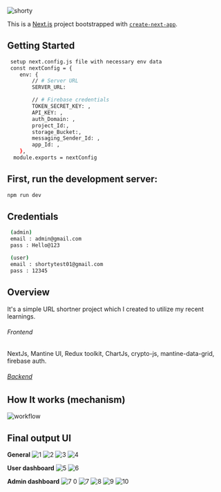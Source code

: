 ![shorty](https://github.com/Nabil71-dev/ShortyURL/assets/69987319/9cf1fde6-f837-48ae-b688-7ab897ba2472)

This is a [Next.js](https://nextjs.org/) project bootstrapped with [`create-next-app`](https://github.com/vercel/next.js/tree/canary/packages/create-next-app).

## Getting Started
```bash
 setup next.config.js file with necessary env data
 const nextConfig = {
    env: {
        // # Server URL
        SERVER_URL:

        // # Firebase credentials
        TOKEN_SECRET_KEY: ,
        API_KEY: ,
        auth_Domain: ,
        project_Id:,
        storage_Bucket:,
        messaging_Sender_Id: ,
        app_Id: ,
    },
  module.exports = nextConfig
```

## First, run the development server:
```bash
npm run dev
```

## Credentials
```bash
 (admin)
 email : admin@gmail.com
 pass : Hello@123

 (user)
 email : shortytest01@gmail.com
 pass : 12345
```
## Overview
It's a simple URL shortner project which I created to utilize my recent learnings. 
###### Frontend
NextJs, Mantine UI, Redux toolkit, ChartJs, crypto-js, mantine-data-grid, firebase auth.
###### [Backend](https://github.com/Nabil71-dev/shortyURL-server)

## How It works (mechanism)
![workflow](https://github.com/Nabil71-dev/ShortyURL/assets/69987319/6d1331f6-8175-4148-86ad-073a08d02666)

## Final output UI
**General**
![1](https://github.com/Nabil71-dev/ShortyURL/assets/69987319/6f0e9e16-b2da-46ce-896f-93780b12f266) ![2](https://github.com/Nabil71-dev/ShortyURL/assets/69987319/8cb3d120-ed41-4e9f-bdff-f6d603748ba3) 
![3](https://github.com/Nabil71-dev/ShortyURL/assets/69987319/889f5c83-6ad7-406d-b7dc-7a60f7ca8fe7) ![4](https://github.com/Nabil71-dev/ShortyURL/assets/69987319/7bd2c8d5-0ece-4246-89c0-2d085c18d79b)

**User dashboard**
![5](https://github.com/Nabil71-dev/ShortyURL/assets/69987319/1beb4965-df76-44ab-94a0-01d5b2f6f66a) ![6](https://github.com/Nabil71-dev/ShortyURL/assets/69987319/68577b92-745a-4fc5-b0f8-1841deb83787)

**Admin dashboard**
![7 0](https://github.com/Nabil71-dev/ShortyURL/assets/69987319/086d7e05-43d4-4584-bcfa-db5ccf86aeca) ![7](https://github.com/Nabil71-dev/ShortyURL/assets/69987319/01d83f08-c33d-4d3d-affc-3bc677c933f4)
![8](https://github.com/Nabil71-dev/ShortyURL/assets/69987319/71bbf200-bf7e-4861-a0eb-31672b02b206) ![9](https://github.com/Nabil71-dev/ShortyURL/assets/69987319/7c7c8f64-a920-4407-803a-30e18bdbadff)
![10](https://github.com/Nabil71-dev/ShortyURL/assets/69987319/63f5e8bd-1c2d-4c1e-9455-219a2151451c)
